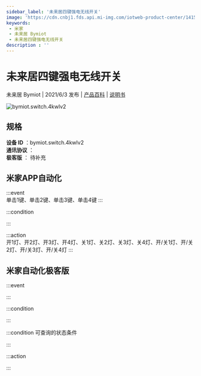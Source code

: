 ```yaml
---
sidebar_label: '未来居四键强电无线开关'
image: 'https://cdn.cnbj1.fds.api.mi-img.com/iotweb-product-center/141571af64b8514f6462eb14bea97787_两开4键面板_168.png?GalaxyAccessKeyId=AKVGLQWBOVIRQ3XLEW&Expires=9223372036854775807&Signature=Rpia3aem708BO1agwNuBK6+0PQE='
keywords: 
 - 米家
 - 未来居 Bymiot
 - 未来居四键强电无线开关
description : ''
---
```

# 未来居四键强电无线开关

未来居 Bymiot | 2021/6/3 发布 | [产品百科](https://home.mi.com/webapp/content/baike/product/index.html?model=bymiot.switch.4kwlv2/) | [说明书](https://home.mi.com/views/introduction.html?model=bymiot.switch.4kwlv2&region=cn)

![bymiot.switch.4kwlv2](https://cdn.cnbj1.fds.api.mi-img.com/iotweb-product-center/141571af64b8514f6462eb14bea97787_两开4键面板_168.png?GalaxyAccessKeyId=AKVGLQWBOVIRQ3XLEW&Expires=9223372036854775807&Signature=Rpia3aem708BO1agwNuBK6+0PQE=)

## 规格  
> 
**设备 ID** ：bymiot.switch.4kwlv2  
**通讯协议** ：  
**极客版**  ： 待补充 


## 米家APP自动化  

:::event  
单击1键、单击2键、单击3键、单击4键
:::

:::condition  

:::

:::action   
开1灯、开2灯、开3灯、开4灯、关1灯、关2灯、关3灯、关4灯、开/关1灯、开/关2灯、开/关3灯、开/关4灯
:::

## 米家自动化极客版  

:::event  

:::

:::condition  

:::

:::condition 可查询的状态条件  

:::

:::action  

:::

        
